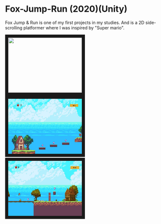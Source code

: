 # Fox-Jump-Run (2020)(Unity)

Fox Jump & Run is one of my first projects in my studies. And is a 2D side-scrolling platformer where I was inspired by "Super mario".

<img src="https://github.com/KazrailDxD/Fox-Jump-Run/blob/main/Haupmen%C3%BC%20Fox%20%26%20Run.jpg" width="240" height="180" border="10" />
<img src="https://github.com/KazrailDxD/Fox-Jump-Run/blob/main/Fox%20Jump%20%26%20Run1.jpg" width="240" height="180" border="10" />
<img src="https://github.com/KazrailDxD/Fox-Jump-Run/blob/main/Fox%20Jump%20%26%20Run%202.jpg" width="240" height="180" border="10" />
